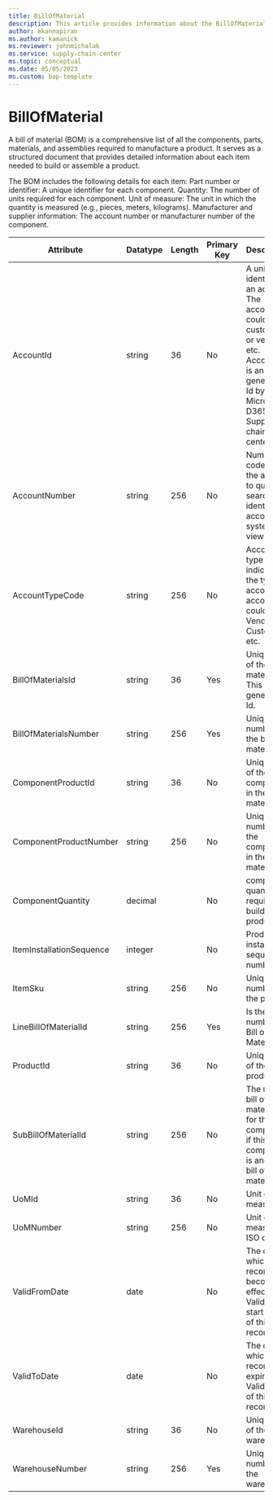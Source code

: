 ```yaml
---
title: BillOfMaterial
description: This article provides information about the BillOfMaterial entity.
author: mkannapiran
ms.author: kamanick
ms.reviewer: johnmichalak
ms.service: supply-chain-center
ms.topic: conceptual
ms.date: 05/05/2023
ms.custom: bap-template
---
```


# **BillOfMaterial**

A bill of material (BOM) is a comprehensive list of all the components, parts, materials, and assemblies required to manufacture a product. It serves as a structured document that provides detailed information about each item needed to build or assemble a product.

The BOM includes the following details for each item:
Part number or identifier: A unique identifier for each component.
Quantity: The number of units required for each component.
Unit of measure: The unit in which the quantity is measured (e.g., pieces, meters, kilograms).
Manufacturer and supplier information: The account number or manufacturer number of the component.



|	Attribute	|	Datatype	|	Length	|	Primary Key	|	Description	|
|---------------|--------|------|----------|-----------|
|	AccountId	|	string	|	36	|	No	|	A unique identifier of an account. The account could be a customer or vendor etc. AccountId is an auto generated Id by Microsoft D365 or Supply chain center. 	|
|	AccountNumber	|	string	|	256	|	No	|	Number or code for the account to quickly search and identify the account in system views.	|
|	AccountTypeCode	|	string	|	256	|	No	|	Account type code indicates the type of account. An account could be Vendor, Customer etc.	|
|	BillOfMaterialsId	|	string	|	36	|	Yes	|	Unique id of the bill of materials. This is auto generated Id.	|
|	BillOfMaterialsNumber	|	string	|	256	|	Yes	|	Unique number of the bill of materials. 	|
|	ComponentProductId	|	string	|	36	|	No	|	Unique Id of the component in the bill of material	|
|	ComponentProductNumber	|	string	|	256	|	No	|	Unique number of the component in the bill of material. 	|
|	ComponentQuantity	|	decimal	|		|	No	|	component quantity required to build the product	|
|	ItemInstallationSequence	|	integer	|		|	No	|	Product installation sequence number	|
|	ItemSku	|	string	|	256	|	No	|	Unique number of the product	|
|	LineBillOfMaterialId	|	string	|	256	|	Yes	|	Is the item number of Bill of Materials. 	|
|	ProductId	|	string	|	36	|	No	|	Unique Id of the product	|
|	SubBillOfMaterialId	|	string	|	256	|	No	|	The unique bill of material Id for this component if this component is another bill of material	|
|	UoMId	|	string	|	36	|	No	|	Unit of measure Id	|
|	UoMNumber	|	string	|	256	|	No	|	Unit of measure ISO code	|
|	ValidFromDate	|	date	|		|	No	|	The date by which this record becomes effective. Validity start date of this record	|
|	ValidToDate	|	date	|		|	No	|	The date by which this record expires. Validity end of this record	|
|	WarehouseId	|	string	|	36	|	No	|	Unique id of the warehouse	|
|	WarehouseNumber	|	string	|	256	|	Yes	|	Unique number of the warehouse	|
